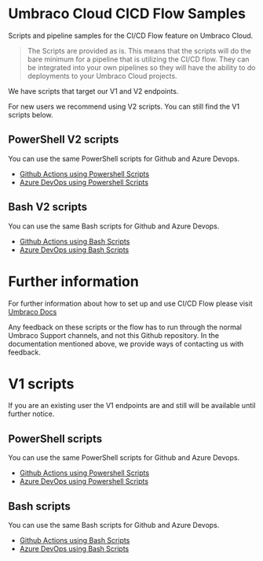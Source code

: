 # Umbraco Cloud CICD Flow Samples
Scripts and pipeline samples for the CI/CD Flow feature on Umbraco Cloud.

> The Scripts are provided as is. This means that the scripts will do the bare minimum for a pipeline that is utilizing the CI/CD flow.
> They can be integrated into your own pipelines so they will have the ability to do deployments to your Umbraco Cloud projects.

We have scripts that target our V1 and V2 endpoints. 

For new users we recommend using V2 scripts. You can still find the V1 scripts below.

## PowerShell V2 scripts
You can use the same PowerShell scripts for Github and Azure Devops.

- [Github Actions using Powershell Scripts](/V2/powershell/github/readme.md)
- [Azure DevOps using Powershell Scripts](/V2/powershell/azuredevops/readme.md)

## Bash V2 scripts
You can use the same Bash scripts for Github and Azure Devops.

- [Github Actions using Bash Scripts](/V2/bash/github/readme.md)
- [Azure DevOps using Bash Scripts](/V2/bash/azuredevops/readme.md)

# Further information

For further information about how to set up and use CI/CD Flow please visit [Umbraco Docs](https://docs.umbraco.com/umbraco-cloud/set-up/project-settings/umbraco-cicd)

Any feedback on these scripts or the flow has to run through the normal Umbraco Support channels, and not this Github repository. In the documentation mentioned above, we provide ways of contacting us with feedback.

# V1 scripts
If you are an existing user the V1 endpoints are and still will be available until further notice.

## PowerShell scripts
You can use the same PowerShell scripts for Github and Azure Devops.

- [Github Actions using Powershell Scripts](/V1/powershell/github/readme.md)
- [Azure DevOps using Powershell Scripts](/V1/powershell/azuredevops/readme.md)

## Bash scripts
You can use the same Bash scripts for Github and Azure Devops.

- [Github Actions using Bash Scripts](/V1/bash/github/readme.md)
- [Azure DevOps using Bash Scripts](/V1/bash/azuredevops/readme.md)


